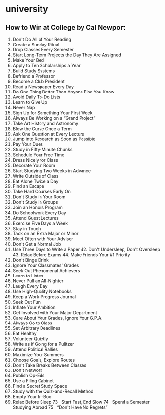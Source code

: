 # university

## How to Win at College by Cal Newport

1. Don't Do All of Your Reading
2. Create a Sunday Ritual
3. Drop Classes Every Semester
4. Start Long-Term Projects the Day They Are Assigned
5. Make Your Bed
6. Apply to Ten Scholarships a Year
7. Build Study Systems
8. Befriend a Professor
9. Become a Club President
10. Read a Newspaper Every Day
11. Do One Thing Better Than Anyone Else You Know
12. Avoid Daily To-Do Lists
13. Learn to Give Up
14. Never Nap
15. Sign Up for Something Your First Week
16. Always Be Working on a “Grand Project”
17. Take Art History and Astronomy
18. Blow the Curve Once a Term
19. Ask One Question at Every Lecture
20. Jump into Research as Soon as Possible
21. Pay Your Dues
22. Study in Fifty-Minute Chunks
23. Schedule Your Free Time
24. Dress Nicely for Class
25. Decorate Your Room
26. Start Studying Two Weeks in Advance
27. Write Outside of Class
28. Eat Alone Twice a Day
29. Find an Escape
30. Take Hard Courses Early On
31. Don't Study in Your Room
32. Don't Study in Groups
33. Join an Honors Program
34. Do Schoolwork Every Day
35. Attend Guest Lectures
36. Exercise Five Days a Week
37. Stay in Touch
38. Tack on an Extra Major or Minor
39. Meet Often with Your Adviser
40. Don't Get a Normal Job
41. Use Three Days to Write a Paper
42. Don't Undersleep, Don't Oversleep
43. Relax Before Exams
44. Make Friends Your #1 Priority
45. Don't Binge Drink
46. Ignore Your Classmates' Grades
47. Seek Out Phenomenal Achievers
48. Learn to Listen
49. Never Pull an All-Nighter
50. Laugh Every Day
51. Use High-Quality Notebooks
52. Keep a Work-Progress Journal
53. Seek Out Fun
54. Inflate Your Ambition
55. Get Involved with Your Major Department
56. Care About Your Grades, Ignore Your G.P.A.
57. Always Go to Class
58. Set Arbitrary Deadlines
59. Eat Healthy
60. Volunteer Quietly
61. Write as if Going for a Pulitzer
62. Attend Political Rallies
63. Maximize Your Summers
64. Choose Goals, Explore Routes
65. Don't Take Breaks Between Classes
66. Don't Network
67. Publish Op-Eds
68. Use a Filing Cabinet
69. Find a Secret Study Space
70. Study with the Quiz-and-Recall Method
71. Empty Your In-Box
72. Relax Before Sleep
73   Start Fast, End Slow
74   Spend a Semester Studying Abroad
75   “Don't Have No Regrets”